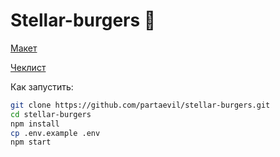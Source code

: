 # Stellar-burgers 🍔 

[Макет](<https://www.figma.com/file/vIywAvqfkOIRWGOkfOnReY/React-Fullstack_-Проектные-задачи-(3-месяца)_external_link?type=design&node-id=0-1&mode=design>)

[Чеклист](https://www.notion.so/praktikum/0527c10b723d4873aa75686bad54b32e?pvs=4)

Как запустить: 
```bash
git clone https://github.com/partaevil/stellar-burgers.git
cd stellar-burgers 
npm install
cp .env.example .env
npm start
```

